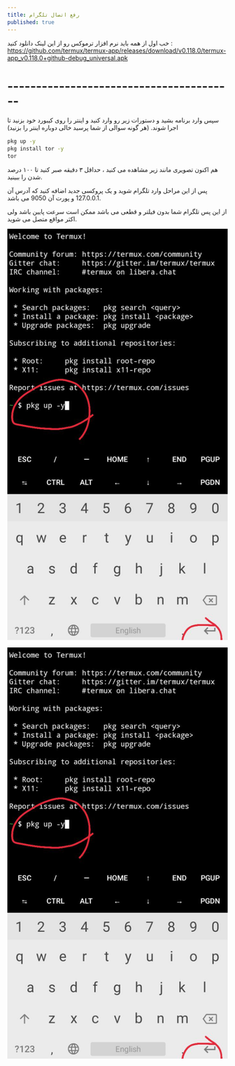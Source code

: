 ```yaml
---
title: رفع اتصال تلگرام
published: true
---
```


خب اول از همه باید نرم افزار ترموکس رو از این لینک دانلود کنید : https://github.com/termux/termux-app/releases/download/v0.118.0/termux-app_v0.118.0+github-debug_universal.apk

# [](#header-1)----------------------------------------

سپس وارد برنامه بشید و دستورات زیر رو وارد کنید و اینتر را روی کیبورد خود بزنید تا اجرا شوند. (هر گونه سوالی از شما پرسید خالی دوباره اینتر را بزنید)
```bash
pkg up -y 
pkg install tor -y
tor
```
هم اکنون تصویری مانند زیر مشاهده می کنید ، حداقل ۳ دقیقه صبر کنید تا ۱۰۰ درصد شدن را ببینید.

پس از این مراحل وارد تلگرام شوید و یک پروکسی جدید اضافه کنید که آدرس آن 127.0.0.1 و پورت آن 9050 می باشد.

از این پس تلگرام شما بدون فیلتر و قطعی می باشد ممکن است سرعت پایین باشد ولی اکثر مواقع متصل می شوید.


![](https://raw.githubusercontent.com/myfreeiran/myfreeiran.github.io/main/assets/1.jpg)


![](https://raw.githubusercontent.com/myfreeiran/myfreeiran.github.io/main/assets/1.jpg)

